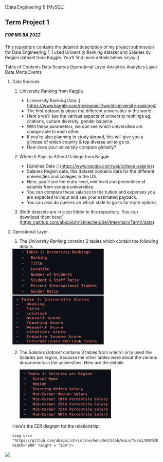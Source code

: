 [Data Engineering 1] [MySQL]
**<h2>Term Project 1</h2>**
*<h5>FOR MS BA 2022</h5>*


This repository contains the detailed description of my project submission for Data Engineering 1. I used University Ranking dataset and Salaries by Region dataset from Kaggle.  You'll find more details below. Enjoy :)


Table of Contents
Data Sources
Operational Layer
Analytics
Analytics Layer
Data Marts
Events


1. Data Sources 
    1.  University Ranking from Kaggle 
        - [University Ranking Data :] (https://www.kaggle.com/mylesoneill/world-university-rankings) 
        - The first dataset is about the different universities in the world. 
        - Here's we'll see the various aspects of university rankings eg. citations, culture diversity, gender balance.
        - With these parameters, we can see which universities are comparable to each other. 
        - If you're also planning to study abroad, this will give you a glimpse of which country & top diverse uni to go to. 
        - How does your university compare globally?
  
    2.  Where It Pays to Attend College from Kaggle 
        - [Salaries Data :] (https://www.kaggle.com/wsj/college-salaries) 
        - Salaries Region data, this dataset contains data for the different universities and colleges in the US.
        - Here, you'll see the entry level, mid level and percentiles of salaries from various universities.
        - You can compare these salaries to the tuition and expenses you are expected to incur and see your estimated payback.
        - You can also do queries on which state to go to for more options
        
    3.  [Both datasets are in a zip folder in this repository. You can download them here:]    (https://github.com/abigailchristinechen/de1/tree/main/Term1/data)
        

2.  Operational Layer 
    
    1.  The *University Ranking* contains 2 tables which contain the following details

       <img src= "https://github.com/abigailchristinechen/de1/blob/main/Term1/Table%201.png" width="300" height="150"/>
       
       <img src= "https://github.com/abigailchristinechen/de1/blob/main/Term1/Table%202.png" width="300" height="160"/>
        
        
     2. The *Salaries Dataset* contains 3 tables from which I only used the Salaries per region, because the other tables were about the various departments in the universities. Here are the details:
    
        <img src= "https://github.com/abigailchristinechen/de1/blob/main/Term1/Table%203.png" width="300" height="160"/>
       
    Here's the EER diagram for the relationship: 
    
        <img src= "https://github.com/abigailchristinechen/de1/blob/main/Term1/EER%20Diagram.png" width="800" height = "200"/>



<img src="https://media.giphy.com/media/qLHzYjlA2FW8g/giphy.gif" />
